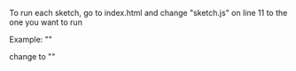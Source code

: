 To run each sketch, go to index.html and change 
"sketch.js" on line 11 to the one you want to run

Example:
  "<script src="sketch.js" type="text/javascript"></script>"

change to
  "<script src="00_mouseX-mouseY.js" type="text/javascript"></script>"

